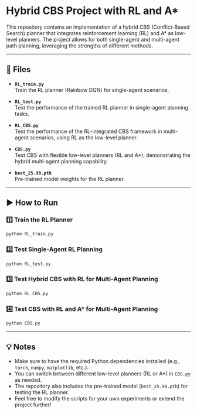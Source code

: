 # Hybrid CBS Project with RL and A*

This repository contains an implementation of a hybrid CBS (Conflict-Based Search) planner that integrates reinforcement learning (RL) and A* as low-level planners. The project allows for both single-agent and multi-agent path planning, leveraging the strengths of different methods.

---

## 📂 Files

- **`RL_train.py`**  
  Train the RL planner (Rainbow DQN) for single-agent scenarios.

- **`RL_test.py`**  
  Test the performance of the trained RL planner in single-agent planning tasks.

- **`RL_CBS.py`**  
  Test the performance of the RL-integrated CBS framework in multi-agent scenarios, using RL as the low-level planner.

- **`CBS.py`**  
  Test CBS with flexible low-level planners (RL and A*), demonstrating the hybrid multi-agent planning capability.

- **`best_25.98.pth`**  
  Pre-trained model weights for the RL planner.

---

## ▶️ How to Run

### 1️⃣ Train the RL Planner

```bash
python RL_train.py
```

### 2️⃣ Test Single-Agent RL Planning

```bash
python RL_test.py
```

### 3️⃣ Test Hybrid CBS with RL for Multi-Agent Planning

```bash
python RL_CBS.py
```

### 4️⃣ Test CBS with RL and A* for Multi-Agent Planning

```bash
python CBS.py
```

---

## 💡 Notes

- Make sure to have the required Python dependencies installed (e.g., `torch`, `numpy`, `matplotlib`, etc.).
- You can switch between different low-level planners (RL or A*) in `CBS.py` as needed.
- The repository also includes the pre-trained model (`best_25.98.pth`) for testing the RL planner.
- Feel free to modify the scripts for your own experiments or extend the project further!
